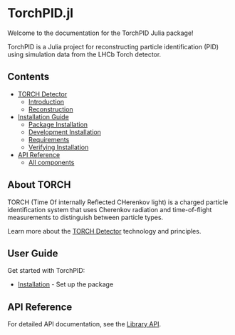 
<a id='TorchPID.jl'></a>

<a id='TorchPID.jl-1'></a>

# TorchPID.jl


Welcome to the documentation for the TorchPID Julia package!


TorchPID is a Julia project for reconstructing particle identification (PID) using simulation data from the LHCb Torch detector.


<a id='Contents'></a>

<a id='Contents-1'></a>

## Contents

- [TORCH Detector](torch.md#TORCH-Detector)
    - [Introduction](torch.md#Introduction)
    - [Reconstruction](torch.md#Reconstruction)
- [Installation Guide](guide/installation.md#Installation-Guide)
    - [Package Installation](guide/installation.md#Package-Installation)
    - [Development Installation](guide/installation.md#Development-Installation)
    - [Requirements](guide/installation.md#Requirements)
    - [Verifying Installation](guide/installation.md#Verifying-Installation)
- [API Reference](api/api.md#API-Reference)
    - [All components](api/api.md#All-components)


<a id='About-TORCH'></a>

<a id='About-TORCH-1'></a>

## About TORCH


TORCH (Time Of internally Reflected CHerenkov light) is a charged particle identification system that uses Cherenkov radiation and time-of-flight measurements to distinguish between particle types.


Learn more about the [TORCH Detector](torch.md) technology and principles.


<a id='User-Guide'></a>

<a id='User-Guide-1'></a>

## User Guide


Get started with TorchPID:


  * [Installation](guide/installation.md) - Set up the package


<a id='API-Reference'></a>

<a id='API-Reference-1'></a>

## API Reference


For detailed API documentation, see the [Library API](api/api.md).

